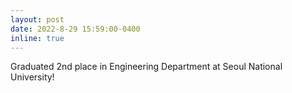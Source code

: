 ```yaml
---
layout: post
date: 2022-8-29 15:59:00-0400
inline: true
---
```


Graduated 2nd place in Engineering Department at Seoul National University!
